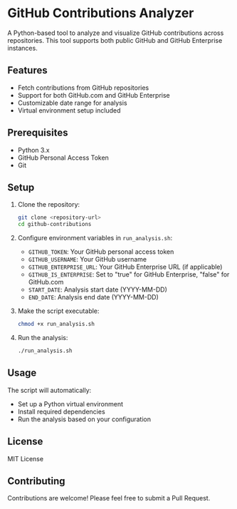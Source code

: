 # GitHub Contributions Analyzer

A Python-based tool to analyze and visualize GitHub contributions across repositories. This tool supports both public GitHub and GitHub Enterprise instances.

## Features

- Fetch contributions from GitHub repositories
- Support for both GitHub.com and GitHub Enterprise
- Customizable date range for analysis
- Virtual environment setup included

## Prerequisites

- Python 3.x
- GitHub Personal Access Token
- Git

## Setup

1. Clone the repository:
    ```bash
    git clone <repository-url>
    cd github-contributions
    ```

2. Configure environment variables in `run_analysis.sh`:
    - `GITHUB_TOKEN`: Your GitHub personal access token
    - `GITHUB_USERNAME`: Your GitHub username
    - `GITHUB_ENTERPRISE_URL`: Your GitHub Enterprise URL (if applicable)
    - `GITHUB_IS_ENTERPRISE`: Set to "true" for GitHub Enterprise, "false" for GitHub.com
    - `START_DATE`: Analysis start date (YYYY-MM-DD)
    - `END_DATE`: Analysis end date (YYYY-MM-DD)

3. Make the script executable:
    ```bash
    chmod +x run_analysis.sh
    ```

4. Run the analysis:
    ```bash
    ./run_analysis.sh
    ```

## Usage

The script will automatically:
- Set up a Python virtual environment
- Install required dependencies
- Run the analysis based on your configuration

## License

MIT License

## Contributing

Contributions are welcome! Please feel free to submit a Pull Request.